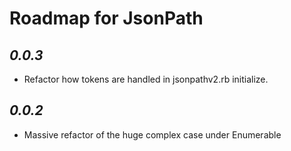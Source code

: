 Roadmap for JsonPath
====================


*0.0.3*
-------

  * Refactor how tokens are handled in jsonpathv2.rb initialize.

*0.0.2*
-------

  * Massive refactor of the huge complex case under Enumerable
